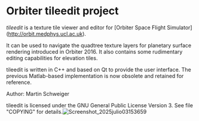# Orbiter tileedit project

*tileedit* is a texture tile viewer and editor for [Orbiter Space Flight Simulator] (http://orbit.medphys.ucl.ac.uk).

It can be used to navigate the quadtree texture layers for planetary surface rendering introduced in Orbiter 2016. It also contains some rudimentary editing capabilities for elevation tiles.

tileedit is written in C++ and based on Qt to provide the user interface. The previous Matlab-based implementation is now obsolete and retained for reference.

Author: Martin Schweiger

tileedit is licensed under the GNU General Public License Version 3. See file "COPYING" for details.![Screenshot_2025julio03153659](https://github.com/user-attachments/assets/f5bb7d3b-92a0-484a-a662-374a93c9cc30)
